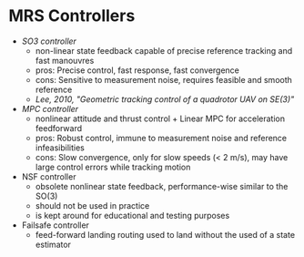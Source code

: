 # MRS Controllers

* *SO3 controller*
  * non-linear state feedback capable of precise reference tracking and fast manouvres
  * pros: Precise control, fast response, fast convergence
  * cons: Sensitive to measurement noise, requires feasible and smooth reference
  * _Lee, 2010, "Geometric tracking control of a quadrotor UAV on SE(3)"_
* *MPC controller*
  * nonlinear attitude and thrust control + Linear MPC for acceleration feedforward
  * pros: Robust control, immune to measurement noise and reference infeasibilities
  * cons: Slow convergence, only for slow speeds (< 2 m/s), may have large control errors while tracking motion
* NSF controller
  * obsolete nonlinear state feedback, performance-wise similar to the SO(3)
  * should not be used in practice
  * is kept around for educational and testing purposes
* Failsafe controller
  * feed-forward landing routing used to land without the used of a state estimator
